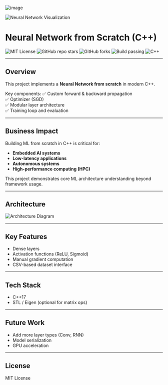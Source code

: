 ![image](https://github.com/user-attachments/assets/29d6e9bc-990b-4c61-ab0d-962329335c88)










![Neural Network Visualization](docs/brain_neural_network.png)

# Neural Network from Scratch (C++)

![MIT License](https://img.shields.io/badge/license-MIT-green.svg)
![GitHub repo stars](https://img.shields.io/github/stars/Trojan3877/Neural-Network-from-Scratch-Cpp?style=social)
![GitHub forks](https://img.shields.io/github/forks/Trojan3877/Neural-Network-from-Scratch-Cpp?style=social)
![Build passing](https://img.shields.io/github/actions/workflow/status/Trojan3877/Neural-Network-from-Scratch-Cpp/ci.yml?branch=main)
![C++](https://img.shields.io/badge/C++-17-blue)

---

## Overview

This project implements a **Neural Network from scratch** in modern C++.

Key components:
✅ Custom forward & backward propagation  
✅ Optimizer (SGD)  
✅ Modular layer architecture  
✅ Training loop and evaluation  

---

## Business Impact

Building ML from scratch in C++ is critical for:
- **Embedded AI systems**  
- **Low-latency applications**  
- **Autonomous systems**  
- **High-performance computing (HPC)**  

This project demonstrates core ML architecture understanding beyond framework usage.

---

## Architecture

![Architecture Diagram](docs/architecture.png)

---

## Key Features

- Dense layers  
- Activation functions (ReLU, Sigmoid)  
- Manual gradient computation  
- CSV-based dataset interface  

---

## Tech Stack

- C++17  
- STL / Eigen (optional for matrix ops)  

---

## Future Work

- Add more layer types (Conv, RNN)  
- Model serialization  
- GPU acceleration  

---

## License

MIT License
